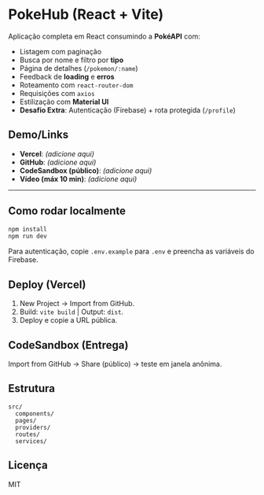 # PokeHub (React + Vite)

Aplicação completa em React consumindo a **PokéAPI** com:
- Listagem com paginação
- Busca por nome e filtro por **tipo**
- Página de detalhes (`/pokemon/:name`)
- Feedback de **loading** e **erros**
- Roteamento com `react-router-dom`
- Requisições com `axios`
- Estilização com **Material UI**
- **Desafio Extra**: Autenticação (Firebase) + rota protegida (`/profile`)

## Demo/Links
- **Vercel**: _(adicione aqui)_
- **GitHub**: _(adicione aqui)_
- **CodeSandbox (público)**: _(adicione aqui)_
- **Vídeo (máx 10 min)**: _(adicione aqui)_

---

## Como rodar localmente

```bash
npm install
npm run dev
```

Para autenticação, copie `.env.example` para `.env` e preencha as variáveis do Firebase.

## Deploy (Vercel)
1. New Project → Import from GitHub.
2. Build: `vite build` | Output: `dist`.
3. Deploy e copie a URL pública.

## CodeSandbox (Entrega)
Import from GitHub → Share (público) → teste em janela anônima.

## Estrutura
```
src/
  components/
  pages/
  providers/
  routes/
  services/
```

## Licença
MIT
